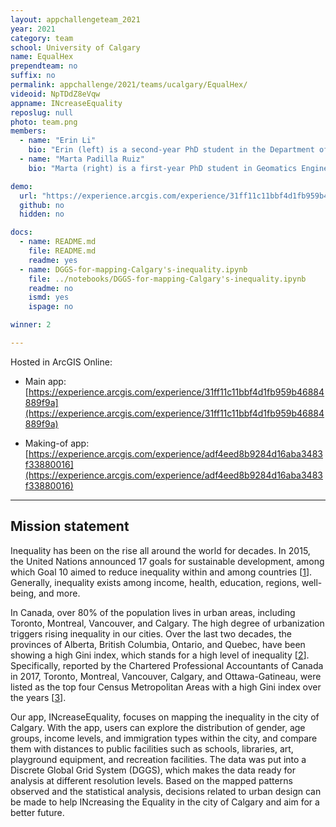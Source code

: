 ```yaml
---
layout: appchallengeteam_2021
year: 2021
category: team
school: University of Calgary
name: EqualHex
prependteam: no
suffix: no
permalink: appchallenge/2021/teams/ucalgary/EqualHex/
videoid: NpTDdZ8eVqw
appname: INcreaseEquality
reposlug: null
photo: team.png
members:
  - name: "Erin Li"
    bio: "Erin (left) is a second-year PhD student in the Department of Geomatics Engineering at the University of Calgary. She received her MSc in Forestry from the University of New Brunswick where she worked on the spatial analysis applied to the field of forest ecology. Her current research interests are in the usability of Discrete Global Grid Systems, especially in the digital terrain data management and geospatial operation development in Discrete Global Grids."
  - name: "Marta Padilla Ruiz"
    bio: "Marta (right) is a first-year PhD student in Geomatics Engineering at the University of Calgary. She is also a Cloud Developer at Teledyne CARIS, an ocean mapping software company. She was a member of the Ocean Mapping Group at the University of New Brunswick, where she obtained her MScEng in Geodesy and Geomatics Engineering. Prior to coming to Canada, she completed a bachelor’s degree in Geomatics Engineering at the University of Jaen, and a MScEng in Topography and Geodesic Engineering at the Polytechnic University of Madrid. Her research interests are in the qualities and advantages of DGGS applied to marine geospatial data. Her professional expertise lies in Web and Cloud development, aiming to develop the new generation of Geomatics applications combining her programming and geospatial skills."

demo:
  url: "https://experience.arcgis.com/experience/31ff11c11bbf4d1fb959b46884889f9a"
  github: no
  hidden: no

docs:
  - name: README.md
    file: README.md
    readme: yes
  - name: DGGS-for-mapping-Calgary's-inequality.ipynb
    file: ../notebooks/DGGS-for-mapping-Calgary's-inequality.ipynb
    readme: no
    ismd: yes
    ispage: no

winner: 2

---
```


Hosted in ArcGIS Online:

- Main app: [https://experience.arcgis.com/experience/31ff11c11bbf4d1fb959b46884889f9a](https://experience.arcgis.com/experience/31ff11c11bbf4d1fb959b46884889f9a)

- Making-of app: [https://experience.arcgis.com/experience/adf4eed8b9284d16aba3483f33880016](https://experience.arcgis.com/experience/adf4eed8b9284d16aba3483f33880016)

---

## Mission statement

Inequality has been on the rise all around the world for decades. In 2015, the United Nations announced 17 goals for sustainable development, among which Goal 10 aimed to reduce inequality within and among countries [[1](https://github.com/EsriCanada-CE/ecce-app-challenge-2021/tree/main/EqualHex#references)]. Generally, inequality exists among income, health, education, regions, well-being, and more.

In Canada, over 80% of the population lives in urban areas, including Toronto, Montreal, Vancouver, and Calgary. The high degree of urbanization triggers rising inequality in our cities. Over the last two decades, the provinces of Alberta, British Columbia, Ontario, and Quebec, have been showing a high Gini index, which stands for a high level of inequality [[2](https://github.com/EsriCanada-CE/ecce-app-challenge-2021/tree/main/EqualHex#references)]. Specifically, reported by the Chartered Professional Accountants of Canada in 2017, Toronto, Montreal, Vancouver, Calgary, and Ottawa-Gatineau, were listed as the top four Census Metropolitan Areas with a high Gini index over the years [[3](https://github.com/EsriCanada-CE/ecce-app-challenge-2021/tree/main/EqualHex#references)].

Our app, INcreaseEquality, focuses on mapping the inequality in the city of Calgary. With the app, users can explore the distribution of gender, age groups, income levels, and immigration types within the city, and compare them with distances to public facilities such as schools, libraries, art, playground equipment, and recreation facilities. The data was put into a Discrete Global Grid System (DGGS), which makes the data ready for analysis at different resolution levels. Based on the mapped patterns observed and the statistical analysis, decisions related to urban design can be made to help INcreasing the Equality in the city of Calgary and aim for a better future.
